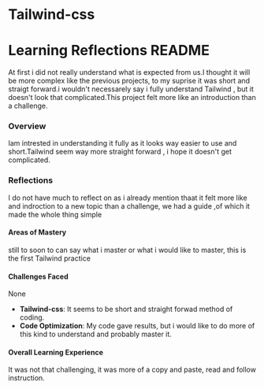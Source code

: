# Tailwind-css
# Learning Reflections README 
At first i did not really understand what is expected from us.I thought it will be more complex like the previous projects, to my suprise it was short and straigt forward.i wouldn't necessarely say i fully understand Tailwind , but it doesn't look that complicated.This project felt more like an introduction than a challenge.

### Overview
Iam intrested in understanding it fully as it looks way easier to use and short.Tailwind seem way more straight forward , i hope it doesn't get complicated.

### Reflections
I do not have much to reflect on as i already mention thaat it felt more like and indroction to a new topic than a challenge, we had a guide ,of which it made the whole thing simple
#### Areas of Mastery
still to soon to can say what i master or what i would like to master, this is the first Tailwind practice

#### Challenges Faced
None
- **Tailwind-css**:
 It seems to be short and straight forwad method of coding.
- **Code Optimization**:
 My code gave results, but i would like to do more of this kind to understand and probably master it.
#### Overall Learning Experience
It was not that challenging, it was more of a copy and paste, read and follow instruction.
